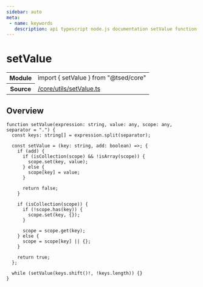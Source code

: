 ```yaml
---
sidebar: auto
meta:
 - name: keywords
   description: api typescript node.js documentation setValue function
---
```

# setValue <Badge text="Function" type="function"/>
<!-- Summary -->
<section class="symbol-info"><table class="is-full-width"><tbody><tr><th>Module</th><td><div class="lang-typescript"><span class="token keyword">import</span> { setValue }&nbsp;<span class="token keyword">from</span>&nbsp;<span class="token string">"@tsed/core"</span></div></td></tr><tr><th>Source</th><td><a href="https://github.com/Romakita/ts-express-decorators/blob/v4.30.1/src//core/utils/setValue.ts#L0-L0">/core/utils/setValue.ts</a></td></tr></tbody></table></section>

<!-- Overview -->
## Overview


<pre><code class="typescript-lang ">function <span class="token function">setValue</span><span class="token punctuation">(</span>expression<span class="token punctuation">:</span> <span class="token keyword">string</span><span class="token punctuation">,</span> value<span class="token punctuation">:</span> <span class="token keyword">any</span><span class="token punctuation">,</span> scope<span class="token punctuation">:</span> <span class="token keyword">any</span><span class="token punctuation">,</span> separator<span class="token punctuation"> = </span>"."<span class="token punctuation">)</span> <span class="token punctuation">{</span>
  <span class="token keyword">const</span> keys<span class="token punctuation">:</span> <span class="token keyword">string</span><span class="token punctuation">[</span><span class="token punctuation">]</span><span class="token punctuation"> = </span>expression.<span class="token function">split</span><span class="token punctuation">(</span>separator<span class="token punctuation">)</span><span class="token punctuation">;</span>

  <span class="token keyword">const</span> setValue<span class="token punctuation"> = </span><span class="token punctuation">(</span>key<span class="token punctuation">:</span> <span class="token keyword">string</span><span class="token punctuation">,</span> add<span class="token punctuation">:</span> <span class="token keyword">boolean</span><span class="token punctuation">)</span> =&gt<span class="token punctuation">;</span> <span class="token punctuation">{</span>
    if <span class="token punctuation">(</span>add<span class="token punctuation">)</span> <span class="token punctuation">{</span>
      if <span class="token punctuation">(</span><span class="token function">isCollection</span><span class="token punctuation">(</span>scope<span class="token punctuation">)</span> && !<span class="token function">isArray</span><span class="token punctuation">(</span>scope<span class="token punctuation">)</span><span class="token punctuation">)</span> <span class="token punctuation">{</span>
        scope.<span class="token function">set</span><span class="token punctuation">(</span>key<span class="token punctuation">,</span> value<span class="token punctuation">)</span><span class="token punctuation">;</span>
      <span class="token punctuation">}</span> else <span class="token punctuation">{</span>
        scope<span class="token punctuation">[</span>key<span class="token punctuation">]</span><span class="token punctuation"> = </span>value<span class="token punctuation">;</span>
      <span class="token punctuation">}</span>

      return false<span class="token punctuation">;</span>
    <span class="token punctuation">}</span>

    if <span class="token punctuation">(</span><span class="token function">isCollection</span><span class="token punctuation">(</span>scope<span class="token punctuation">)</span><span class="token punctuation">)</span> <span class="token punctuation">{</span>
      if <span class="token punctuation">(</span>!scope.<span class="token function">has</span><span class="token punctuation">(</span>key<span class="token punctuation">)</span><span class="token punctuation">)</span> <span class="token punctuation">{</span>
        scope.<span class="token function">set</span><span class="token punctuation">(</span>key<span class="token punctuation">,</span> <span class="token punctuation">{</span><span class="token punctuation">}</span><span class="token punctuation">)</span><span class="token punctuation">;</span>
      <span class="token punctuation">}</span>

      scope<span class="token punctuation"> = </span>scope.<span class="token function">get</span><span class="token punctuation">(</span>key<span class="token punctuation">)</span><span class="token punctuation">;</span>
    <span class="token punctuation">}</span> else <span class="token punctuation">{</span>
      scope<span class="token punctuation"> = </span>scope<span class="token punctuation">[</span>key<span class="token punctuation">]</span> || <span class="token punctuation">{</span><span class="token punctuation">}</span><span class="token punctuation">;</span>
    <span class="token punctuation">}</span>

    return true<span class="token punctuation">;</span>
  <span class="token punctuation">}</span><span class="token punctuation">;</span>

  while <span class="token punctuation">(</span><span class="token function">setValue</span><span class="token punctuation">(</span>keys.<span class="token function">shift</span><span class="token punctuation">(</span><span class="token punctuation">)</span>!<span class="token punctuation">,</span> !keys.length<span class="token punctuation">)</span><span class="token punctuation">)</span> <span class="token punctuation">{</span><span class="token punctuation">}</span>
<span class="token punctuation">}</span>
</code></pre>